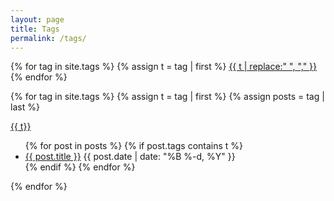 ```yaml
---
layout: page
title: Tags
permalink: /tags/
---
```

<p>
{% for tag in site.tags %}
  {% assign t = tag | first %}
  <a style="background: #F6F6F6" href="/tags/#{{ t }}">{{ t | replace:" ", "," }}</a>
{% endfor %}
</p>
{% for tag in site.tags %}
  {% assign t = tag | first %}
  {% assign posts = tag | last %}

  <p><a name="{{ t }}"></a><a href="/tags/#{{ t }}">{{ t}}</a></p>
  <ul>
  {% for post in posts %}
    {% if post.tags contains t %}
    <li>
      <a href="{{ post.url }}">{{ post.title }}</a>
      <span>{{ post.date | date: "%B %-d, %Y"  }}</span>
    </li>
    {% endif %}
  {% endfor %}
  </ul>
{% endfor %}
